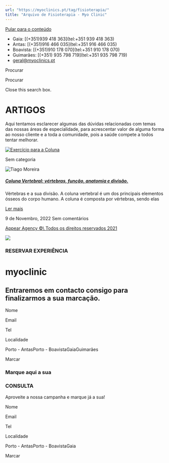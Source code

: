 ```yaml
---
url: "https://myoclinics.pt/tag/fisioterapia/"
title: "Arquivo de Fisioterapia - Myo Clinic"
---
```


[Pular para o conteúdo](https://myoclinics.pt/tag/fisioterapia/#content)

- Gaia: [(+351)939 418 363](tel:+351 939 418 363)
- Antas: [(+351)916 466 035](tel:+351 916 466 035)
- Boavista: [(+351)910 178 070](tel:+351 910 178 070)
- Guimarães: [(+351) 935 798 719](tel:+351  935 798 719)
- [geral@myoclinics.pt](mailto:geral@myoclinics.pt)

Procurar

Procurar

Close this search box.

# ARTIGOS

Aqui tentamos esclarecer algumas das dúvidas relacionadas com temas das nossas áreas de especialidade, para acrescentar valor de alguma forma ao nosso cliente e a toda a comunidade, pois a saúde compete a todos tentar melhorar.

[![Exercício para a Coluna](https://myoclinics.pt/wp-content/uploads/2021/03/myo-exerci%CC%81cio-cli%CC%81nico-3.jpg)](https://myoclinics.pt/coluna-vertebral-vertebras-funcao-anatomia-e-divisao/)

Sem categoria

![Tiago Moreira](https://secure.gravatar.com/avatar/b23eeb589f7e50d45710e730381ce634551849f9551c2689f6b783a8e46c3d09?s=256&d=mm&r=g)

##### [Coluna Vertebral: vértebras, função, anatomia e divisão.](https://myoclinics.pt/coluna-vertebral-vertebras-funcao-anatomia-e-divisao/)

Vértebras e a sua divisão. A coluna vertebral é um dos principais elementos ósseos do corpo humano. A coluna é composta por vértebras, sendo elas

[Ler mais](https://myoclinics.pt/coluna-vertebral-vertebras-funcao-anatomia-e-divisao/)

9 de Novembro, 2022
Sem comentários

[Appear Agency ©\\
Todos os direitos reservados 2021](http://www.appearagency.pt/)

![](https://myoclinics.pt/wp-content/uploads/2019/11/logo-exerciciocomsaude2_270x.png)

### RESERVAR EXPERIÊNCIA

# myoclinic

## Entraremos em contacto consigo para finalizarmos a sua marcação.

Nome

Email

Tel

Localidade

Porto - AntasPorto - BoavistaGaiaGuimarães

Marcar

### Marque aqui a sua

### CONSULTA

Aproveite a nossa campanha e marque já a sua!

Nome

Email

Tel

Localidade

Porto - AntasPorto - BoavistaGaia

Marcar